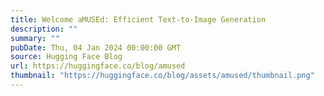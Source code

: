 ```yaml
---
title: Welcome aMUSEd: Efficient Text-to-Image Generation
description: ""
summary: ""
pubDate: Thu, 04 Jan 2024 00:00:00 GMT
source: Hugging Face Blog
url: https://huggingface.co/blog/amused
thumbnail: "https://huggingface.co/blog/assets/amused/thumbnail.png"
---
```


